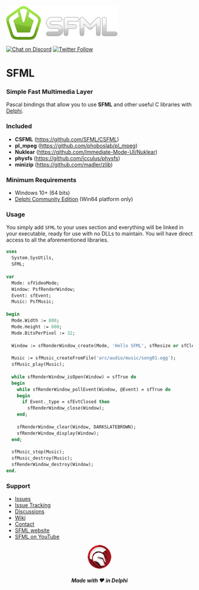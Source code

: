 ![SFML](media/sfml-logo.png)  

[![Chat on Discord](https://img.shields.io/discord/754884471324672040.svg?logo=discord)](https://discord.gg/tPWjMwK) [![Twitter Follow](https://img.shields.io/twitter/follow/tinyBigGAMES?style=social)](https://twitter.com/tinyBigGAMES)
# SFML
### Simple Fast Multimedia Layer

Pascal bindings that allow you to use **SFML** and other useful C libraries with <a href="https://www.embarcadero.com/es/products/delphi" target="_blank">Delphi</a>. 

### Included
- **CSFML** (https://github.com/SFML/CSFML)
- **pl_mpeg** (https://github.com/phoboslab/pl_mpeg)
- **Nuklear** (https://github.com/Immediate-Mode-UI/Nuklear)
- **physfs** (https://github.com/icculus/physfs)
- **minizip** (https://github.com/madler/zlib)

### Minimum Requirements 
- Windows 10+ (64 bits)
- <a href="https://www.embarcadero.com/products/delphi/starter" target="_blank">Delphi Community Edition</a> (Win64 platform only)

### Usage
You simply add `SFML` to your uses section and everything will be linked in your executable, ready for use with no DLLs to maintain. You will have direct access to all the aforementioned libraries.

```Pascal
uses
  System.SysUtils,
  SFML;

var
  Mode: sfVideoMode;
  Window: PsfRenderWindow;
  Event: sfEvent;
  Music: PsfMusic;
  
begin
  Mode.Width := 800;
  Mode.Height := 600;
  Mode.BitsPerPixel := 32;
  
  Window := sfRenderWindow_create(Mode, 'Hello SFML', sfResize or sfClose, nil);

  Music := sfMusic_createFromFile('arc/audio/music/song01.ogg');
  sfMusic_play(Music);

  while sfRenderWindow_isOpen(Window) = sfTrue do
  begin
    while sfRenderWindow_pollEvent(Window, @Event) = sfTrue do
    begin
      if Event._type = sfEvtClosed then
        sfRenderWindow_close(Window);
    end;

    sfRenderWindow_clear(Window, DARKSLATEBROWN);
    sfRenderWindow_display(Window);
  end;

  sfMusic_stop(Music);
  sfMusic_destroy(Music);
  sfRenderWindow_destroy(Window);
end.
```


### Support
- <a href="https://github.com/tinyBigGAMES/SFML/issues" target="_blank">Issues</a>
- <a href="https://github.com/tinyBigGAMES/SFML/projects/1" target="_blank">Issue Tracking</a>
- <a href="https://github.com/tinyBigGAMES/SFML/discussions" target="_blank">Discussions</a>
- <a href="https://github.com/tinyBigGAMES/SFML/wiki" target="_blank">Wiki</a>
- <a href="https://tinybiggames.com/contact/" target="_blank">Contact</a>
- <a href="https://www.sfml-dev.org/" target="_blank">SFML website</a>
- <a href="https://www.youtube.com/results?search_query=SFML&sp=CAI%253D" target="_blank">SFML on YouTube</a>


<p align="center">
<img src="media/delphi.png" alt="Delphi">
</p>
<h5 align="center">

Made with :heart: in Delphi
</h5>